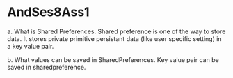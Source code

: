 # AndSes8Ass1

a. What is Shared Preferences.
Shared preference is one of the way to store data. It stores private primitive persistant data 
(like user specific setting) in a key value pair.

b. What values can be saved in SharedPreferences.
Key value pair can be saved in sharedpreference.

